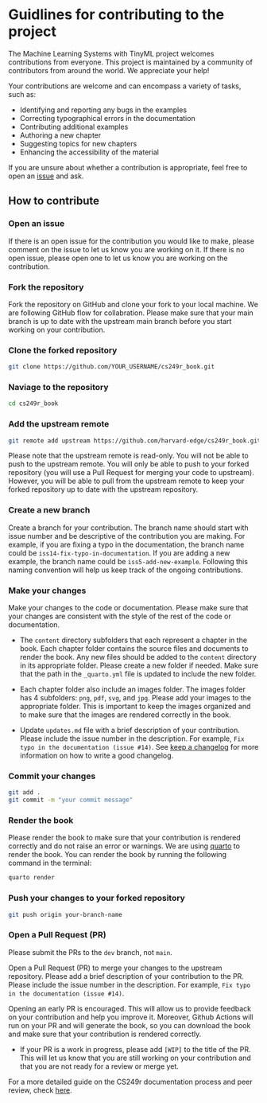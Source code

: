 # Guidlines for contributing to the project

The Machine Learning Systems with TinyML project welcomes contributions from everyone. This project is maintained by a community of contributors from around the world. We appreciate your help!

Your contributions are welcome and can encompass a variety of tasks, such as:

- Identifying and reporting any bugs in the examples
- Correcting typographical errors in the documentation
- Contributing additional examples
- Authoring a new chapter
- Suggesting topics for new chapters
- Enhancing the accessibility of the material

If you are unsure about whether a contribution is appropriate, feel free to open an [issue](https://github.com/harvard-edge/cs249r_book/issues) and ask.

## How to contribute

### Open an issue

If there is an open issue for the contribution you would like to make, please comment on the issue to let us know you are working on it. If there is no open issue, please open one to let us know you are working on the contribution.

### Fork the repository

Fork the repository on GitHub and clone your fork to your local machine. We are following GitHub flow for collabration. Please make sure that your main branch is up to date with the upstream main branch before you start working on your contribution.

### Clone the forked repository

```bash
git clone https://github.com/YOUR_USERNAME/cs249r_book.git
```

### Naviage to the repository

```bash
cd cs249r_book
```

### Add the upstream remote

```bash
git remote add upstream https://github.com/harvard-edge/cs249r_book.git
```

Please note that the upstream remote is read-only. You will not be able to push to the upstream remote. You will only be able to push to your forked repository (you will use a Pull Request for merging your code to upstream). However, you will be able to pull from the upstream remote to keep your forked repository up to date with the upstream repository.

### Create a new branch

Create a branch for your contribution. The branch name should start with issue number and be descriptive of the contribution you are making. For example, if you are fixing a typo in the documentation, the branch name could be `iss14-fix-typo-in-documentation`. If you are adding a new example, the branch name could be `iss5-add-new-example`. Following this naming convention will help us keep track of the ongoing contributions.

### Make your changes

Make your changes to the code or documentation. Please make sure that your changes are consistent with the style of the rest of the code or documentation.  

- The `content` directory subfolders that each represent a chapter in the book. Each chapter folder contains the source files and documents to render the book. Any new files should be added to the `content` directory in its appropriate folder. Please create a new folder if needed. Make sure that the path in the `_quarto.yml` file is updated to include the new folder.

- Each chapter folder also include an images folder. The images folder has 4 subfolders: `png`, `pdf`, `svg`, and `jpg`. Please add your images to the appropriate folder. This is important to keep the images organized and to make sure that the images are rendered correctly in the book.

- Update `updates.md` file with a brief description of your contribution. Please include the issue number in the description. For example, `Fix typo in the documentation (issue #14)`. See [keep a changelog](https://keepachangelog.com/en/1.1.0/) for more information on how to write a good changelog.

### Commit your changes

```bash
git add .
git commit -m "your commit message"
```

### Render the book

Please render the book to make sure that your contribution is rendered correctly and do not raise an error or warnings. We are using [quarto](https://quarto.org/docs/get-started/) to render the book.  You can render the book by running the following command in the terminal:

```bash
quarto render
```

### Push your changes to your forked repository

```bash
git push origin your-branch-name
```

### Open a Pull Request (PR)

Please submit the PRs to the `dev`  branch, not `main`.

Open a Pull Request (PR) to merge your changes to the upstream repository. Please add a brief description of your contribution to the PR. Please include the issue number in the description. For example, `Fix typo in the documentation (issue #14)`.

Opening an early PR is encouraged. This will allow us to provide feedback on your contribution and help you improve it. Moreover, Github Actions will run on your PR and will generate the book, so you can download the book and make sure that your contribution is rendered correctly.

- If your PR is a work in progress, please add `[WIP]` to the title of the PR. This will let us know that you are still working on your contribution and that you are not ready for a review or merge yet.

For a more detailed guide on the CS249r documentation process and peer review,
check [here](https://docs.google.com/document/d/1izDoWwFLnV8XK2FYCl23_9KYL_7EQ5OWLo-PCNUGle0).
